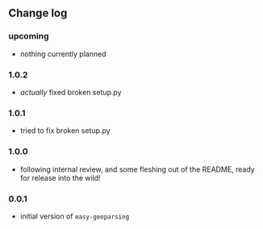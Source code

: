 Change log
---

### upcoming

- nothing currently planned

### 1.0.2

- _actually_ fixed broken setup.py

### 1.0.1

- tried to fix broken setup.py

### 1.0.0

- following internal review, and some fleshing out of the README, ready for release into the wild!

### 0.0.1

- initial version of `easy-geoparsing`

